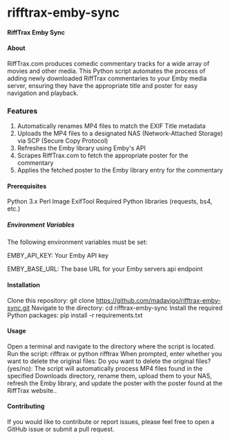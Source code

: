 # rifftrax-emby-sync
#### RiffTrax Emby Sync

#### About
RiffTrax.com produces comedic commentary tracks for a wide array of movies and other media. This Python script automates the process of adding newly downloaded RiffTrax commentaries to your Emby media server, ensuring they have the appropriate title and poster for easy navigation and playback.

### Features

1. Automatically renames MP4 files to match the EXIF Title metadata
2. Uploads the MP4 files to a designated NAS (Network-Attached Storage) via SCP (Secure Copy Protocol)
3. Refreshes the Emby library using Emby's API
4. Scrapes RiffTrax.com to fetch the appropriate poster for the commentary
5. Applies the fetched poster to the Emby library entry for the commentary

#### Prerequisites
Python 3.x
Perl Image ExifTool
Required Python libraries (requests, bs4, etc.)

##### Environment Variables

The following environment variables must be set:

EMBY_API_KEY: Your Emby API key

EMBY_BASE_URL: The base URL for your Emby servers api endpoint

#### Installation
Clone this repository: git clone https://github.com/madavigo/rifftrax-emby-sync.git
Navigate to the directory: cd rifftrax-emby-sync
Install the required Python packages: pip install -r requirements.txt

#### Usage
Open a terminal and navigate to the directory where the script is located.
Run the script: rifftrax or python rifftrax
When prompted, enter whether you want to delete the original files: Do you want to delete the original files? (yes/no):
The script will automatically process MP4 files found in the specified Downloads directory, rename them, upload them to your NAS, refresh the Emby library, and update the poster with the poster found at the RiffTrax website..

#### Contributing
If you would like to contribute or report issues, please feel free to open a GitHub issue or submit a pull request.

